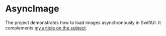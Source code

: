 # AsyncImage
The project demonstrates how to load images asynchronously in SwiftUI. It complements [my article on the subject](https://www.vadimbulavin.com/asynchronous-swiftui-image-loading-from-url-with-combine-and-swift/).
